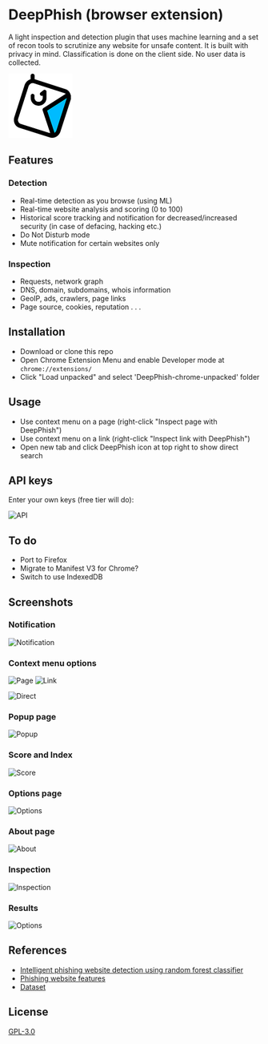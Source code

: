 
# DeepPhish (browser extension)

A light inspection and detection plugin that uses machine learning and a set of recon tools to scrutinize any website for unsafe content. It is built with privacy in mind. Classification is done on the client side. No user data is collected.

![DeepPhish](images/detective.png)

## Features

### Detection

- Real-time detection as you browse (using ML)
- Real-time website analysis and scoring (0 to 100)
- Historical score tracking and notification for decreased/increased security (in case of defacing, hacking etc.)
- Do Not Disturb mode
- Mute notification for certain websites only

### Inspection

- Requests, network graph
- DNS, domain, subdomains, whois information
- GeoIP, ads, crawlers, page links
- Page source, cookies, reputation . . .

## Installation

- Download or clone this repo
- Open Chrome Extension Menu and enable Developer mode at
  ```chrome://extensions/```
- Click "Load unpacked" and select 'DeepPhish-chrome-unpacked' folder

## Usage

- Use context menu on a page (right-click "Inspect page with DeepPhish")
- Use context menu on a link (right-click "Inspect link with DeepPhish")
- Open new tab and click DeepPhish icon at top right to show direct search

## API keys 

Enter your own keys (free tier will do):

![API](images/apikeys.png)


## To do

- Port to Firefox
- Migrate to Manifest V3 for Chrome?
- Switch to use IndexedDB 

## Screenshots

### Notification
![Notification](images/notif.png)

### Context menu options

![Page](images/inspect-page.png)
![Link](images/inspect-link.png)


![Direct](images/direct-search.png)

### Popup page

![Popup](images/popup.png)

### Score and Index

![Score](images/score-red-up.png)

### Options page

![Options](images/options.png)


### About page
![About](images/about.png)


### Inspection

![Inspection](images/inspection.png)

### Results

![Options](images/results.png)

## References

- [Intelligent phishing website detection using random forest classifier](https://ieeexplore.ieee.org/abstract/document/8252051/)
- [Phishing website features](PhishingWebsitesFeatures.docx)
- [Dataset](https://archive.ics.uci.edu/ml/datasets/phishing+websites)


## License

[GPL-3.0](LICENSE)
